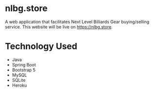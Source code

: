 # nlbg.store
A web application that facilitates Next Level Billiards Gear buying/selling service. This website will be live on https://nlbg.store.

# Technology Used
* Java
* Spring Boot
* Bootstrap 5
* MySQL
* SQLite
* Heroku
